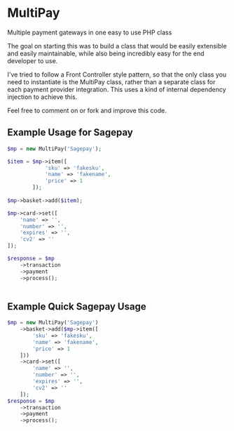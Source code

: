 # MultiPay
Multiple payment gateways in one easy to use PHP class

The goal on starting this was to build a class that would be easily extensible and easily maintainable, while also 
being incredibly easy for the end developer to use.

I've tried to follow a Front Controller style pattern, so that the only class you need to instantiate 
is the MultiPay class, rather than a separate class for each payment provider integration. This uses a kind of internal
dependency injection to achieve this.

Feel free to comment on or fork and improve this code.

## Example Usage for Sagepay
```php
$mp = new MultiPay('Sagepay');

$item = $mp->item([
            'sku' => 'fakesku',
            'name' => 'fakename',
            'price' => 1
        ]);
        
$mp->basket->add($item);

$mp->card->set([
    'name' => '',
    'number' => '',
    'expires' => '',
    'cv2' => ''
]);

$response = $mp
    ->transaction
    ->payment
    ->process();
    
```

## Example Quick Sagepay Usage
```php
$mp = new MultiPay('Sagepay')
    ->basket->add($mp->item([
        'sku' => 'fakesku',
        'name' => 'fakename',
        'price' => 1
    ]))
    ->card->set([
        'name' => '',
        'number' => '',
        'expires' => '',
        'cv2' => ''
    ]);
$response = $mp
    ->transaction
    ->payment
    ->process();
```